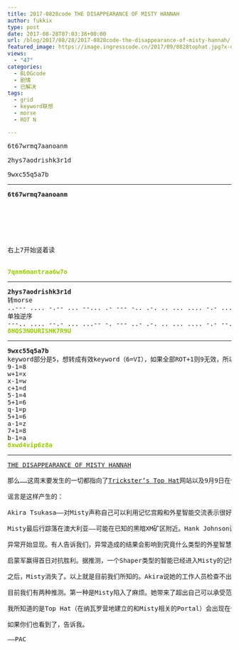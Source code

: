 ```yaml
---
title: 2017-0828code THE DISAPPEARANCE OF MISTY HANNAH
author: fukkix
type: post
date: 2017-08-28T07:03:38+00:00
url: /blog/2017/08/28/2017-0828code-the-disappearance-of-misty-hannah/
featured_image: https://image.ingresscode.cn/2017/09/0828tophat.jpg?x-oss-process=image/resize,m_fill,w_700,h_220
views:
  - "47"
categories:
  - BLOGcode
  - 剧情
  - 已解决
tags:
  - grid
  - keyword联想
  - morse
  - ROT N

---
```

<pre>6t67wrmq7aanoanm

2hys7aodrishk3r1d

9wxc55q5a7b
<!--more--></pre>

* * *

<pre><strong>6t67wrmq7aanoanm
</strong>


<table border="0" cellpading="0" cellspacing="0"   >
  
  	
  
</table>

右上7开始竖着读

<strong>
<span style="color: #99cc00;">7qnm6mantraa6w7o</span></strong></pre>

* * *

<pre><strong>2hys7aodrishk3r1d
</strong>转morse
..--- .... -.-- ... --... .- --- -.. .-. .. ... .... -.- ...-- .-. .---- -.. 
单独逆序
---.. .... --.- ... ...-- -. --- ..- .-. .. ... .... -.- --... .-. ----. ..-<strong>
<span style="color: #99cc00;">8HQS3NOURISHK7R9U</span></strong></pre>

* * *

<pre><strong>9wxc55q5a7b
</strong>keyword部分是5，想转成有效keyword（6=VI），如果全部ROT+1则9无效，所以试着ROT-1和ROT+1交错
9-1=8
w+1=x
x-1=w
c+1=d
5-1=4
5+1=6
q-1=p
5+1=6
a-1=z
7+1=8
b-1=a<strong>
<span style="color: #99cc00;">8xwd4vip6z8a</span></strong></pre>

* * *

<pre><a href="http://investigate.ingress.com/2017/08/28/the-disappearance-of-misty-hannah/">THE DISAPPEARANCE OF MISTY HANNAH

</a>那么……这周末要发生的一切都指向了<a href="http://camptrickster.com/#2hys7aodrishk3r1d">Trickster’s Top Hat</a>网站以及9月9日在伯班克进行的远程参与练习？

谣言是这样产生的：

Akira Tsukasa——对Misty声称自己可以利用记忆宫殿和外星智能交流表示很好奇——而她的人在密切监视着Misty。

Misty最后行踪落在澳大利亚——可能在已知的黑暗XM矿区附近。Hank Johnson试图阻止她——Hank就是这种性格，他只是想保护她不会自食其果。

异常开始显现。有人告诉我们，异常造成的结果会影响到究竟什么类型的外星智慧被拖入到当前维度……从某种意义上来说应该叫吸引，被异常现象吸引。

启蒙军赢得首日对抗胜利。据推测，一个Shaper类型的智能已经进入Misty的记忆宫殿。

之后，Misty消失了。以上就是目前我们所知的。Akira说她的工作人员检查不出原因，他们不能解释Misty是怎么不见的，也不知道是不是他们自己思维混乱了。

目前我们有两种推测。第一种是Misty陷入了麻烦。她带来了超出自己可以承受范围的危险事物，现在深陷困境。另一种猜测是这就是魔术师的一种诡计而已。可惜，说这些都为时太早。

我所知道的是Top Hat（在纳瓦罗营地建立的和Misty相关的Portal）会出现在伯班克——同一天那里也会有一场RPE活动展开。你们观察种种迹象，它像是开始遵循了某种模式。

如果你们也看到了，告诉我。

——PAC</pre>